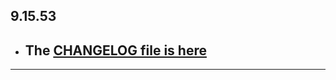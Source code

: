 ## 9.15.53

- ## The [CHANGELOG file is here](https://flutter-sound.canardoux.xyz/changelog.html)

-----------------------------------------------------------------------------------------------------------------------------------
